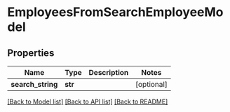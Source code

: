# EmployeesFromSearchEmployeeModel

## Properties
Name | Type | Description | Notes
------------ | ------------- | ------------- | -------------
**search_string** | **str** |  | [optional] 

[[Back to Model list]](../README.md#documentation-for-models) [[Back to API list]](../README.md#documentation-for-api-endpoints) [[Back to README]](../README.md)


